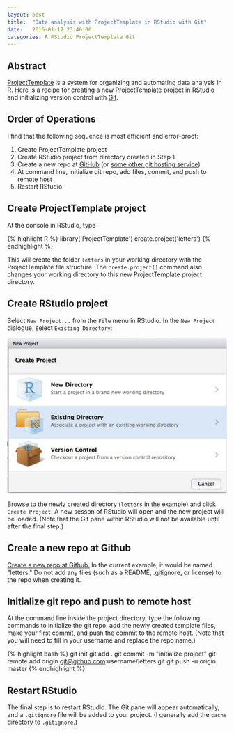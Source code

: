 ```yaml
---
layout: post
title:  "Data analysis with ProjectTemplate in RStudio with Git"
date:   2016-01-17 23:40:00
categories: R RStudio ProjectTemplate Git
---
```

## Abstract

[ProjectTemplate][projecttemplate] is a system for organizing and automating
data analysis in R. Here is a recipe for creating a new ProjectTemplate project in 
[RStudio][rstudio] and initializing version control with [Git][git].

## Order of Operations

I find that the following sequence is most efficient and error-proof:

1. Create ProjectTemplate project
2. Create RStudio project from directory created in Step 1
3. Create a new repo at [GitHub][github] (or [some other git hosting service][githosts])
4. At command line, initialize git repo, add files, commit, and push to remote host
5. Restart RStudio

## Create ProjectTemplate project

At the console in RStudio, type

{% highlight R %}
library('ProjectTemplate')
create.project('letters')
{% endhighlight %}

This will create the folder `letters` in your working directory with the ProjectTemplate file 
structure. The `create.project()` command also changes your working directory to this new
ProjectTemplate project directory.

## Create RStudio project

Select `New Project...` from the `File` menu in RStudio. In the `New Project` dialogue, select
`Existing Directory`: 

![Screenshot of RStudio Create Project dialogue](/assets/rstudio_project_from_existing_directory_screenshot.jpg)

Browse to the newly created directory (`letters` in the example) and click `Create Project`.
A new sesson of RStudio will open and the new project will be loaded. (Note that the Git pane 
within RStudio will not be available until after the final step.)

## Create a new repo at Github

[Create a new repo at Github.][newgithub] In the current example, it would be named "letters." Do not add
any files (such as a README, .gitignore, or license) to the repo when creating it.

## Initialize git repo and push to remote host

At the command line inside the project directory, type the following commands to initialize the
git repo, add the newly created template files, make your first commit, and push the commit to
the remote host. (Note that you will need to fill in your username and replace the repo name.)

{% highlight bash %}
git init
git add .
git commit -m "initialize project"
git remote add origin git@github.com:username/letters.git
git push -u origin master
{% endhighlight %}

## Restart RStudio

The final step is to restart RStudio. The Git pane will appear automatically, and a `.gitignore`
file will be added to your project. (I generally add the `cache` directory to `.gitignore`.)

[projecttemplate]:      http://projecttemplate.net/index.html
[rstudio]:              https://www.rstudio.com
[git]:                  https://www.git-scm.com
[github]:               https://github.com
[githosts]:             http://www.git-tower.com/blog/git-hosting-services-compared/
[newgithub]:            https://github.com/new
